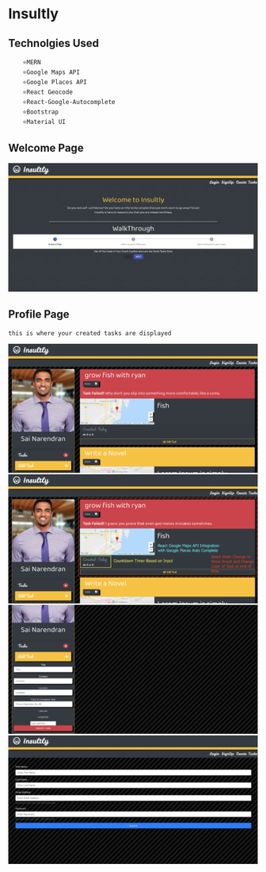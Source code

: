 # Insultly 
## Technolgies Used 
```
    ⭐️MERN
    ⭐️Google Maps API
    ⭐️Google Places API
    ⭐️React Geocode 
    ⭐️React-Google-Autocomplete
    ⭐️Bootstrap
    ⭐️Material UI
```
## Welcome Page 

![](images/1.png)

## Profile Page 
    this is where your created tasks are displayed 
![](images/3.png)
![](images/2.png)
![](images/4.png)
![](images/6.png)
